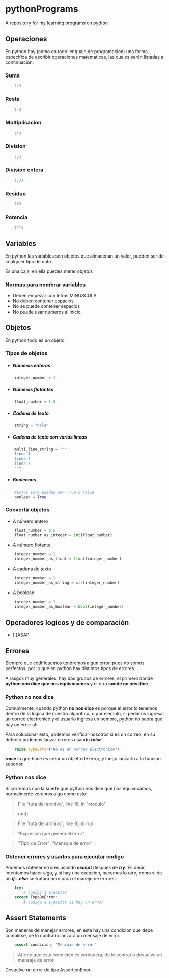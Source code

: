 # pythonPrograms
A repository for my learning programs on python

## Operaciones
En python hay (como en todo lenguaje de programacion) una forma especifica de escribir operaciones matematicas, las cuales serán listadas a continuacion.

### Suma
```python
    1+3
```
### Resta
```python
    1-3
```
### Multiplicacion
```python
    1*3
```
### Division
```python
    1/3
```
### Division entera
```python
    1//3
```
### Residuo
```python
    1%3
```
### Potencia
```python
    1**3
```

## Variables
En python las variables son objetos que almacenan un valor, pueden ser de cualquier tipo de dato.

Es una caja, en ella puedes meter objetos

### Normas para nombrar variables
- Deben empezar con letras MINÚSCULA
- No deben contener espacios
- No se puede contener espacios
- No puede usar números al inicio


## Objetos
En python todo es un objeto
### Tipos de objetos
- ##### Números enteros
```python
    integer_number = 1
```
- ##### Números flotantes
```python
    float_number = 1.5
```
- ##### Cadena de texto
```python
    string = "hola"
```
- ##### Cadena de texto con varias lineas
```python
    multi_line_string = """
    linea 1
    linea 2
    linea 3
    """
```
- ##### Booleanos
```python
    #Estos solo pueden ser True o False
    boolean = True
```
### Convertir objetos
- A número entero
```python
    float_number = 1.5
    float_number_as_integer = int(float_number)
```
- A número flotante
```python
    integer_number = 1
    integer_number_as_float = float(integer_number)
```
- A cadena de texto
```python
    integer_number = 1
    integer_number_as_string = str(integer_number)
```
- A boolean
```python
    integer_number = 1
    integer_number_as_boolean = bool(integer_number)
```


## Operadores logicos y de comparación
- [ ]ASAP

## Errores
Siempre que codifiquemos tendremos algun error, pues no somos perfectos, por lo que en python hay distintos tipos de errores.

A rasgos muy generales, hay dos grupos de errores, el primero donde **python nos dice que nos equivocamos** y el otro **sonde no nos dice**.

### Python no nos dice
Comunmente, cuando python **no nos dice** es porque el error lo tenemos dentro de la logica de nuestro algoritmo, o por ejemplo, si pedimos ingresar un correo electronico y el usuario ingresa un nombre, python no sabra que hay un error ahi.

Para solucionar esto, podemos verificar nosotros si es un correo, en su defecto podemos lanzar errores usando ***raise***
```python
    raise TypeError("No es un correo electronico")
```
***raise*** lo que hace es crear un objeto de error, y luego lanzarlo a la funcion superior.

### Python nos dice
Si corremos con la suerte que python nos dice que nos equivocamos, normalmente veremos algo como esto: 

> File "ruta del archivo", line 16, in "modulo"

>   run()

>  File "ruta del archivo", line 10, in run

>    "Expresion que genera el error"

>"Tipo de Error": "Mensaje de error"

### Obtener errores y usarlos para ejecutar codigo
Podemos obtener errores usando ***except*** despues de ***try***.
Es decir, Intentamos hacer algo, y si hay una exepcion, hacemos lo otro, como si de un ***if...else*** se tratara pero para el manejo de errores.
```python
    try:
        # codigo a ejecutar
    except TypoDeError:
        # codigo a ejecutar si hay un error
```
## Assert Statements
Son maneras de manejar errores, en esta hay una condicion que debe cumplirse, de lo contrario lanzara un mensaje de error.
```python
    assert condicion, "Mensaje de error"
```
>Afirmo que esta condicion es verdadera, de lo contrario devuelve un mensaje de error.

Devuelve un error de tipo AssertionError.
